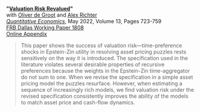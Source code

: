 **"[Valuation Risk Revalued](DRT_ValuationRisk.pdf)"**  
with [Oliver de Groot](https://sites.google.com/site/oliverdegroot/) and [Alex Richter](http://www.alexrichterecon.com/)  
<em>[Quantitative Economics](https://doi.org/10.3982/QE1779)</em>, May 2022, Volume 13, Pages 723-759  
[FRB Dallas Working Paper 1808](https://doi.org/10.24149/wp1808r1)  
[Online Appendix](DRT_ValuationRisk_OnlineAppendix.pdf)

> This paper shows the success of valuation risk—time-preference shocks in Epstein-Zin utility in resolving asset pricing puzzles rests sensitively on the way it is introduced. The specification used in the literature violates several desirable properties of recursive preferences because the weights in the Epstein-Zin time-aggregator do not sum to one. When we revise the specification in a simple asset pricing model the puzzles resurface. However, when estimating a sequence of increasingly rich models, we find valuation risk under the revised specification consistently improves the ability of the models to match asset price and cash-flow dynamics.